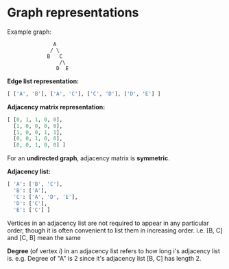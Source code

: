 # Graph representations

Example graph:

                   A
                  / \
                 B   C
                     /\
                    D  E
                    
**Edge list representation:**
```python
[ ['A', 'B'], ['A', 'C'], ['C', 'D'], ['D', 'E'] ]
```

**Adjacency matrix representation:**
```python
[ [0, 1, 1, 0, 0], 
  [1, 0, 0, 0, 0],
  [1, 0, 0, 1, 1],
  [0, 0, 1, 0, 0],
  [0, 0, 1, 0, 0] ]
```
For an **undirected graph**, adjacency matrix is **symmetric**.

**Adjacency list:**

```python
[ 'A': ['B', 'C'],
  'B': ['A'],
  'C': ['A', 'D', 'E'],
  'D': ['C'],
  'E': ['C'] ]
```

Vertices in an adjacency list are not required to appear in any particular order, though it is often convenient to list them in increasing order. i.e. [B, C] and [C, B] mean the same

**Degree** (of vertex *i*) in an adjacency list refers to how long i's adjacency list is.
e.g. Degree of "A" is 2 since it's adjacency list [B, C] has length 2.